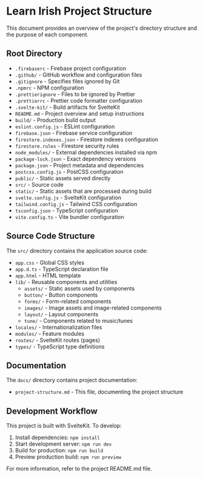 # Learn Irish Project Structure

This document provides an overview of the project's directory structure and the purpose of each component.

## Root Directory

- `.firebaserc` - Firebase project configuration
- `.github/` - GitHub workflow and configuration files
- `.gitignore` - Specifies files ignored by Git
- `.npmrc` - NPM configuration
- `.prettierignore` - Files to be ignored by Prettier
- `.prettierrc` - Prettier code formatter configuration
- `.svelte-kit/` - Build artifacts for SvelteKit
- `README.md` - Project overview and setup instructions
- `build/` - Production build output
- `eslint.config.js` - ESLint configuration
- `firebase.json` - Firebase service configuration
- `firestore.indexes.json` - Firestore indexes configuration
- `firestore.rules` - Firestore security rules
- `node_modules/` - External dependencies installed via npm
- `package-lock.json` - Exact dependency versions
- `package.json` - Project metadata and dependencies
- `postcss.config.js` - PostCSS configuration
- `public/` - Static assets served directly
- `src/` - Source code
- `static/` - Static assets that are processed during build
- `svelte.config.js` - SvelteKit configuration
- `tailwind.config.js` - Tailwind CSS configuration
- `tsconfig.json` - TypeScript configuration
- `vite.config.ts` - Vite bundler configuration

## Source Code Structure

The `src/` directory contains the application source code:

- `app.css` - Global CSS styles
- `app.d.ts` - TypeScript declaration file
- `app.html` - HTML template
- `lib/` - Reusable components and utilities
  - `assets/` - Static assets used by components
  - `button/` - Button components
  - `forms/` - Form-related components
  - `images/` - Image assets and image-related components
  - `layout/` - Layout components
  - `tune/` - Components related to music/tunes
- `locales/` - Internationalization files
- `modules/` - Feature modules
- `routes/` - SvelteKit routes (pages)
- `types/` - TypeScript type definitions

## Documentation

The `docs/` directory contains project documentation:

- `project-structure.md` - This file, documenting the project structure

## Development Workflow

This project is built with SvelteKit. To develop:

1. Install dependencies: `npm install`
2. Start development server: `npm run dev`
3. Build for production: `npm run build`
4. Preview production build: `npm run preview`

For more information, refer to the project README.md file.